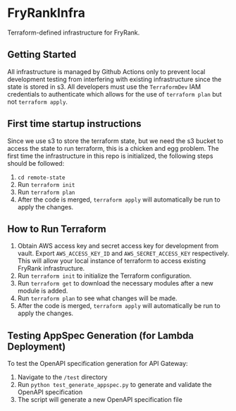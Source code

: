 # FryRankInfra
Terraform-defined infrastructure for FryRank.

## Getting Started
All infrastructure is managed by Github Actions only to prevent local development testing from
interfering with existing infrastructure since the state is stored in s3. All developers must use
the `TerraformDev` IAM credentials to authenticate which allows for the use of `terraform plan` but
not `terraform apply`.

## First time startup instructions
Since we use s3 to store the terraform state, but we need the s3 bucket to access the state to run terraform, this is a
chicken and egg problem. The first time the infrastructure in this repo is initialized, the following steps should
be followed:
1. `cd remote-state`
2. Run `terraform init`
3. Run `terraform plan`
4. After the code is merged, `terraform apply` will automatically be run to apply the changes.

## How to Run Terraform
1. Obtain AWS access key and secret access key for development from vault. Export `AWS_ACCESS_KEY_ID` and
`AWS_SECRET_ACCESS_KEY` respectively. This will allow your local instance of terraform to access
existing FryRank infrastructure.
2. Run `terraform init` to initialize the Terraform configuration.
3. Run `terraform get` to download the necessary modules after a new module is added.
4. Run `terraform plan` to see what changes will be made.
5. After the code is merged, `terraform apply` will automatically be run to apply the changes.

## Testing AppSpec Generation (for Lambda Deployment)
To test the OpenAPI specification generation for API Gateway:

1. Navigate to the `/test` directory
2. Run `python test_generate_appspec.py` to generate and validate the OpenAPI specification
3. The script will generate a new OpenAPI specification file
